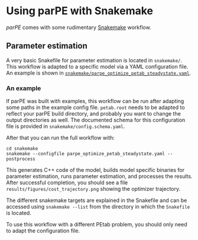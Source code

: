 # Using parPE with Snakemake

*parPE* comes with some rudimentary 
[Snakemake](https://snakemake.readthedocs.io/en/stable/) workflow.


## Parameter estimation

A very basic Snakefile for parameter estimation is located in `snakemake/`.
This workflow is adapted to a specific model via a YAML configuration file.
An example is shown in 
[`snakemake/parpe_optimize_petab_steadystate.yaml`](../snakemake/parpe_optimize_petab_steadystate.yaml).


### An example

If parPE was built with examples, this workflow can be run after adapting
some paths in the example config file. `petab.root` needs to be adapted to
reflect your parPE build directory, and probably you want to change the output
directories as well. The documented schema for this configuration file is
provided in `snakemake/config.schema.yaml`.

After that you can run the full workflow with:

```shell
cd snakemake
snakemake --configfile parpe_optimize_petab_steadystate.yaml -- postprocess
```

This generates C++ code of the model, builds model specific binaries for
parameter estimation, runs parameter estimation, and processes the results.
After successful completion, you should see a file
`results/figures/cost_trajectory.png` showing the optimizer trajectory.

The different snakemake targets are explained in the Snakefile and can be
accessed using `snakemake --list` from the directory in which the `Snakefile`
is located.

To use this workflow with a different PEtab problem, you should only need to
adapt the configuration file. 
